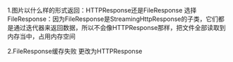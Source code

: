 1.图片以什么样的形式返回：HTTPResponse还是FileResponse
选择FileResponse：因为FileResponse是StreamingHttpResponse的子类，它们都是通过迭代器来返回数据，所以不会像HTTPResponse那样，把文件全部读取到内存当中，占用内存空间

2.FileResponse缓存失败
更改为HTTPResponse